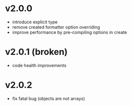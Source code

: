 
# v2.0.0

- introduce explicit type
- remove created formatter option overriding
- improve performance by pre-compiling options in create

# v2.0.1 (broken)

- code health improvements

# v2.0.2

- fix fatal bug (objects are not arrays)

